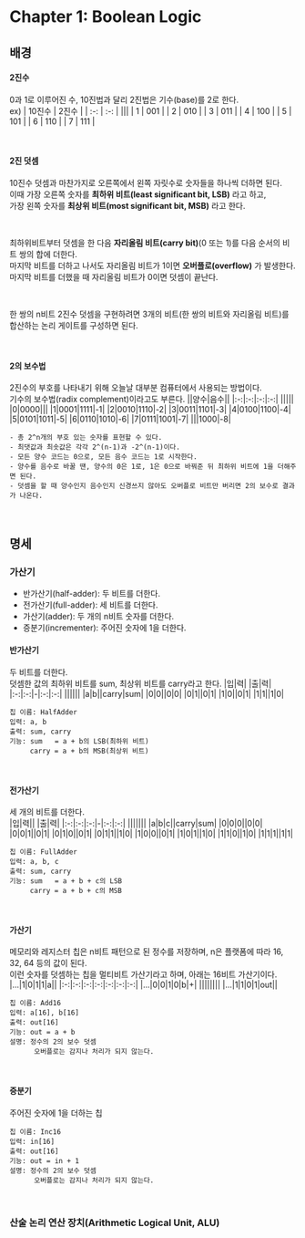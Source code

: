 # Chapter 1: Boolean Logic

배경
---
#### 2진수
0과 1로 이루어진 수, 10진법과 달리 2진법은 기수(base)를 2로 한다.<br>
ex)
| 10진수 | 2진수 |
| :-: | :-: |
|||
| 1 | 001 |
| 2 | 010 |
| 3 | 011 |
| 4 | 100 |
| 5 | 101 |
| 6 | 110 |
| 7 | 111 |

<br>

#### 2진 덧셈
10진수 덧셈과 마찬가지로 오른쪽에서 왼쪽 자릿수로 숫자들을 하나씩 더하면 된다.<br>
이때 가장 오른쪽 숫자를 **최하위 비트(least significant bit, LSB)** 라고 하고,<br>
가장 왼쪽 숫자를 **최상위 비트(most significant bit, MSB)** 라고 한다.

<br>

최하위비트부터 덧셈을 한 다음 **자리올림 비트(carry bit)**(0 또는 1)를 다음 순서의 비트 쌍의 합에 더한다.<br>
마지막 비트를 더하고 나서도 자리올림 비트가 1이면 **오버플로(overflow)** 가 발생한다.<br>
마지막 비트를 더했을 때 자리올림 비트가 0이면 덧셈이 끝난다.

<br>

한 쌍의 n비트 2진수 덧셈을 구현하려면 3개의 비트(한 쌍의 비트와 자리올림 비트)를 합산하는 논리 게이트를 구성하면 된다.<br>

<br>

#### 2의 보수법
2진수의 부호를 나타내기 위해 오늘날 대부분 컴퓨터에서 사용되는 방법이다.<br>
기수의 보수법(radix complement)이라고도 부른다.
||양수|음수||
|:-:|:-:|:-:|:-:|
|||||
|0|0000|||
|1|0001|1111|-1|
|2|0010|1110|-2|
|3|0011|1101|-3|
|4|0100|1100|-4|
|5|0101|1011|-5|
|6|0110|1010|-6|
|7|0111|1001|-7|
|||1000|-8|


```
- 총 2^n개의 부호 있는 숫자를 표현할 수 있다.
- 최댓값과 최솟값은 각각 2^(n-1)과 -2^(n-1)이다.
- 모든 양수 코드는 0으로, 모든 음수 코드는 1로 시작한다.
- 양수를 음수로 바꿀 땐, 양수의 0은 1로, 1은 0으로 바꿔준 뒤 최하위 비트에 1을 더해주면 된다.
- 덧셈을 할 때 양수인지 음수인지 신경쓰지 않아도 오버플로 비트만 버리면 2의 보수로 결과가 나온다.
```

<br>

명세
---
### 가산기
- 반가산기(half-adder): 두 비트를 더한다.
- 전가산기(full-adder): 세 비트를 더한다.
- 가산기(adder): 두 개의 n비트 숫자를 더한다.
- 증분기(incrementer): 주어진 숫자에 1을 더한다.

#### 반가산기
두 비트를 더한다.<br>
덧셈한 값의 최하위 비트를 sum, 최상위 비트를 carry라고 한다.
|입|력| |출|력|
|:-:|:-:|-|:-:|:-:|
||||||
|a|b||carry|sum|
|0|0||0|0|
|0|1||0|1|
|1|0||0|1|
|1|1||1|0|

```
칩 이름: HalfAdder
입력: a, b
출력: sum, carry
기능: sum   = a + b의 LSB(최하위 비트)
     carry = a + b의 MSB(최상위 비트)
```
<br>

#### 전가산기
세 개의 비트를 더한다. <br>
|입|력|| |출|력|
|:-:|:-:|:-:|-|:-:|:-:|
|||||||
|a|b|c||carry|sum|
|0|0|0||0|0|
|0|0|1||0|1|
|0|1|0||0|1|
|0|1|1||1|0|
|1|0|0||0|1|
|1|0|1||1|0|
|1|1|0||1|0|
|1|1|1||1|1|

```
칩 이름: FullAdder
입력: a, b, c
출력: sum, carry
기능: sum   = a + b + c의 LSB
     carry = a + b + c의 MSB
```

<br>

#### 가산기
메모리와 레지스터 칩은 n비트 패턴으로 된 정수를 저장하며, n은 플랫폼에 따라 16, 32, 64 등의 값이 된다.<br>
이런 숫자를 덧셈하는 칩을 멀티비트 가산기라고 하며, 아래는 16비트 가산기이다.
|...|1|0|1|1|a||
|:-:|:-:|:-:|:-:|:-:|:-:|:-:|
|...|0|0|1|0|b|+|
||||||||
|...|1|1|0|1|out||

```
칩 이름: Add16
입력: a[16], b[16]
출력: out[16]
기능: out = a + b
설명: 정수의 2의 보수 덧셈
      오버플로는 감지나 처리가 되지 않는다.
```

<br>

#### 증분기
주어진 숫자에 1을 더하는 칩<br>

```
칩 이름: Inc16
입력: in[16]
출력: out[16]
기능: out = in + 1
설명: 정수의 2의 보수 덧셈
      오버플로는 감지나 처리가 되지 않는다.
```

<br>

### 산술 논리 연산 장치(Arithmetic Logical Unit, ALU)
